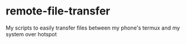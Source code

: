 # remote-file-transfer
My scripts to easily transfer files between my phone's termux and my system over hotspot
